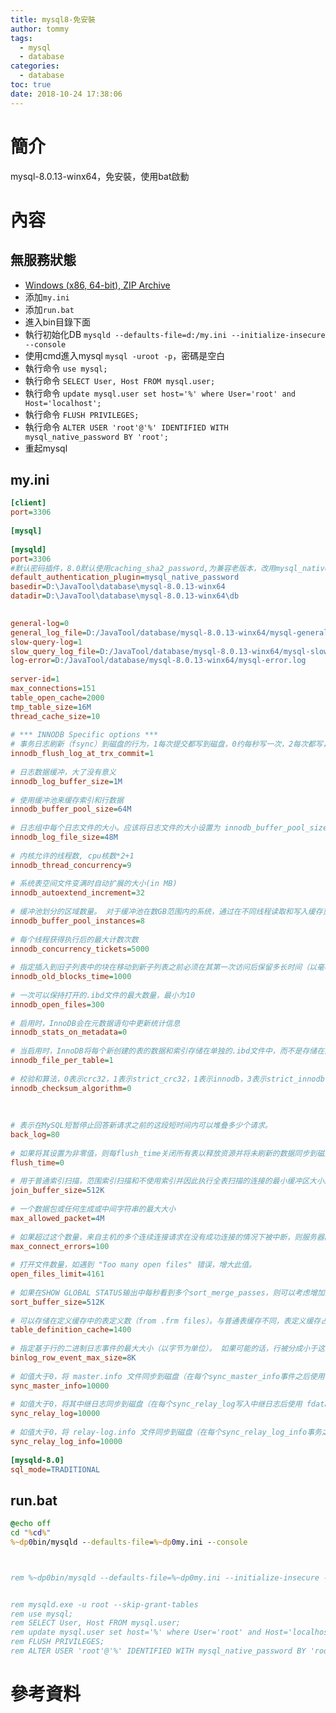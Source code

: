 ```yaml
---
title: mysql8-免安裝
author: tommy
tags:
  - mysql
  - database
categories:
  - database
toc: true
date: 2018-10-24 17:38:06
---
```


# 簡介

mysql-8.0.13-winx64，免安裝，使用bat啟動

<!--more-->
# 內容

## 無服務狀態

- [Windows (x86, 64-bit), ZIP Archive](https://downloads.mysql.com/archives/community/)
- 添加`my.ini`
- 添加`run.bat`
- 進入bin目錄下面
- 執行初始化DB `mysqld --defaults-file=d:/my.ini --initialize-insecure --console`
- 使用cmd進入mysql `mysql -uroot -p`，密碼是空白
- 執行命令 `use mysql;`
- 執行命令 `SELECT User, Host FROM mysql.user;`
- 執行命令 `update mysql.user set host='%' where User='root' and Host='localhost';`
- 執行命令 `FLUSH PRIVILEGES;`
- 執行命令 `ALTER USER 'root'@'%' IDENTIFIED WITH mysql_native_password BY 'root';`
- 重起mysql


## my.ini

```ini
[client]
port=3306
 
[mysql]
 
[mysqld]
port=3306
#默认密码插件，8.0默认使用caching_sha2_password,为兼容老版本，改用mysql_native_password
default_authentication_plugin=mysql_native_password
basedir=D:\JavaTool\database\mysql-8.0.13-winx64
datadir=D:\JavaTool\database\mysql-8.0.13-winx64\db

 
general-log=0
general_log_file=D:/JavaTool/database/mysql-8.0.13-winx64/mysql-general.log
slow-query-log=1
slow_query_log_file=D:/JavaTool/database/mysql-8.0.13-winx64/mysql-slow.log
log-error=D:/JavaTool/database/mysql-8.0.13-winx64/mysql-error.log
 
server-id=1
max_connections=151
table_open_cache=2000
tmp_table_size=16M
thread_cache_size=10
 
# *** INNODB Specific options ***
# 事务日志刷新（fsync）到磁盘的行为，1每次提交都写到磁盘，0约每秒写一次，2每次都写，但速度约每秒一次
innodb_flush_log_at_trx_commit=1
 
# 日志数据缓冲，大了没有意义
innodb_log_buffer_size=1M
 
# 使用缓冲池来缓存索引和行数据
innodb_buffer_pool_size=64M
 
# 日志组中每个日志文件的大小。应该将日志文件的大小设置为 innodb_buffer_pool_size 的25％-100％，以避免日志文件覆盖时出现不必要的缓冲池刷新活动。
innodb_log_file_size=48M
 
# 内核允许的线程数, cpu核数*2+1
innodb_thread_concurrency=9
 
# 系统表空间文件变满时自动扩展的大小(in MB) 
innodb_autoextend_increment=32
 
# 缓冲池划分的区域数量。 对于缓冲池在数GB范围内的系统，通过在不同线程读取和写入缓存页面时减少争用，将缓冲池划分为不同的实例可以提高并发性。
innodb_buffer_pool_instances=8
 
# 每个线程获得执行后的最大计数次数
innodb_concurrency_tickets=5000
 
# 指定插入到旧子列表中的块在移动到新子列表之前必须在其第一次访问后保留多长时间（以毫秒为单位）。
innodb_old_blocks_time=1000
 
# 一次可以保持打开的.ibd文件的最大数量，最小为10
innodb_open_files=300
 
# 启用时，InnoDB会在元数据语句中更新统计信息
innodb_stats_on_metadata=0
 
# 当启用时，InnoDB将每个新创建的表的数据和索引存储在单独的.ibd文件中，而不是存储在系统表空间中。
innodb_file_per_table=1
 
# 校验和算法，0表示crc32，1表示strict_crc32，1表示innodb，3表示strict_innodb，4表示无，5表示strict_none。
innodb_checksum_algorithm=0
 
 
 
# 表示在MySQL短暂停止回答新请求之前的这段短时间内可以堆叠多少个请求。
back_log=80
 
# 如果将其设置为非零值，则每flush_time关闭所有表以释放资源并将未刷新的数据同步到磁盘。
flush_time=0
 
# 用于普通索引扫描，范围索引扫描和不使用索引并因此执行全表扫描的连接的最小缓冲区大小。
join_buffer_size=512K
 
# 一个数据包或任何生成或中间字符串的最大大小
max_allowed_packet=4M
 
# 如果超过这个数量，来自主机的多个连续连接请求在没有成功连接的情况下被中断，则服务器阻止该主机执行进一步的连接。
max_connect_errors=100
 
# 打开文件数量，如遇到 "Too many open files" 错误，增大此值。
open_files_limit=4161
 
# 如果在SHOW GLOBAL STATUS输出中每秒看到多个sort_merge_passes，则可以考虑增加此值以加快ORDER BY或GROUP BY操作的速度，这些操作无法通过查询优化或索引编制得到改进。
sort_buffer_size=512K
 
# 可以存储在定义缓存中的表定义数（from .frm files）。与普通表缓存不同，表定义缓存占用更少的空间并且不使用文件描述符。 最小值和默认值都是400
table_definition_cache=1400
 
# 指定基于行的二进制日志事件的最大大小（以字节为单位）。 如果可能的话，行被分成小于这个尺寸的事件。 该值应该是256的倍数。
binlog_row_event_max_size=8K
 
# 如值大于0，将 master.info 文件同步到磁盘（在每个sync_master_info事件之后使用 fdatasync（））
sync_master_info=10000
 
# 如值大于0，将其中继日志同步到磁盘（在每个sync_relay_log写入中继日志后使用 fdatasync（））
sync_relay_log=10000
 
# 如值大于0，将 relay-log.info 文件同步到磁盘（在每个sync_relay_log_info事务之后使用 fdatasync（））
sync_relay_log_info=10000
 
[mysqld-8.0]
sql_mode=TRADITIONAL
```



## run.bat
```bat
@echo off 
cd "%cd%"
%~dp0bin/mysqld --defaults-file=%~dp0my.ini --console 



rem %~dp0bin/mysqld --defaults-file=%~dp0my.ini --initialize-insecure --console 


rem mysqld.exe -u root --skip-grant-tables
rem use mysql;
rem SELECT User, Host FROM mysql.user;
rem update mysql.user set host='%' where User='root' and Host='localhost';
rem FLUSH PRIVILEGES;
rem ALTER USER 'root'@'%' IDENTIFIED WITH mysql_native_password BY 'root';
```


# 參考資料


